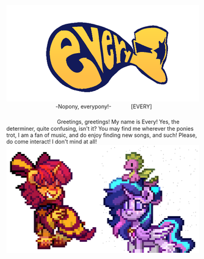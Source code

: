 <img src="https://github.com/noponyeverypony/noponyeverypony/blob/main/logo.png">
ㅤㅤㅤㅤㅤㅤㅤㅤㅤㅤ-Nopony, everypony!-ㅤㅤㅤㅤ[EVERY]
ㅤㅤㅤㅤㅤㅤㅤㅤㅤㅤㅤㅤㅤㅤㅤㅤㅤㅤㅤㅤㅤㅤㅤㅤㅤㅤㅤㅤㅤㅤㅤㅤㅤㅤㅤㅤㅤㅤㅤㅤㅤㅤㅤㅤㅤㅤㅤㅤㅤㅤㅤㅤㅤㅤㅤㅤㅤㅤ
Greetings, greetings! My name is Every! Yes, the determiner, quite confusing, isn't it?
You may find me wherever the ponies trot, I am a fan of music, and do enjoy finding new songs, and such!
Please, do come interact! I don't mind at all! 

<img src="https://github.com/noponyeverypony/noponyeverypony/blob/main/ezgif-5eb082ae0cb216.gif">

